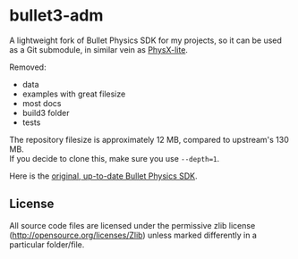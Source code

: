 # bullet3-adm

A lightweight fork of Bullet Physics SDK for my projects, so it can be used as a Git submodule, in similar vein as [PhysX-lite](https://github.com/Admer456/PhysX-lite).  

Removed:
- data
- examples with great filesize
- most docs
- build3 folder
- tests

The repository filesize is approximately 12 MB, compared to upstream's 130 MB.  
If you decide to clone this, make sure you use `--depth=1`.

Here is the [original, up-to-date Bullet Physics SDK](https://github.com/bulletphysics/bullet3).

## License

All source code files are licensed under the permissive zlib license
(http://opensource.org/licenses/Zlib) unless marked differently in a particular folder/file.
